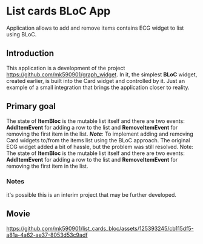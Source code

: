 # List cards BLoC App

Application allows to add and remove items contains ECG widget to list using BLoC.

## Introduction
This application is a development of the project https://github.com/mk590901/graph_widget. In it, the simplest __BLoC__ widget, created earlier, is built into the Card widget and controlled by it. Just an example of a small integration that brings the application closer to reality.
## Primary goal
The state of __ItemBloc__ is the mutable list itself and there are two events: __AddItemEvent__ for adding a row to the list and __RemoveItemEvent__ for removing the first item in the list. ___Note___: To implement adding and removing Card widgets to/from the items list using the BLoC approach. The original ECG widget added a bit of hassle, but the problem was still resolved. Note: The state of __ItemBloc__ is the mutable list itself and there are two events: __AddItemEvent__ for adding a row to the list and __RemoveItemEvent__ for removing the first item in the list.
### Notes
it's possible this is an interim project that may be further developed.
## Movie
https://github.com/mk590901/list_cards_bloc/assets/125393245/cb115df5-a81a-4a62-ae37-8053d53c9adf

